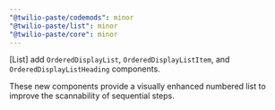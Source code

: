 ```yaml
---
"@twilio-paste/codemods": minor
"@twilio-paste/list": minor
"@twilio-paste/core": minor
---
```


[List] add `OrderedDisplayList`, `OrderedDisplayListItem`, and `OrderedDisplayListHeading` components.

These new components provide a visually enhanced numbered list to improve the scannability of sequential steps.

